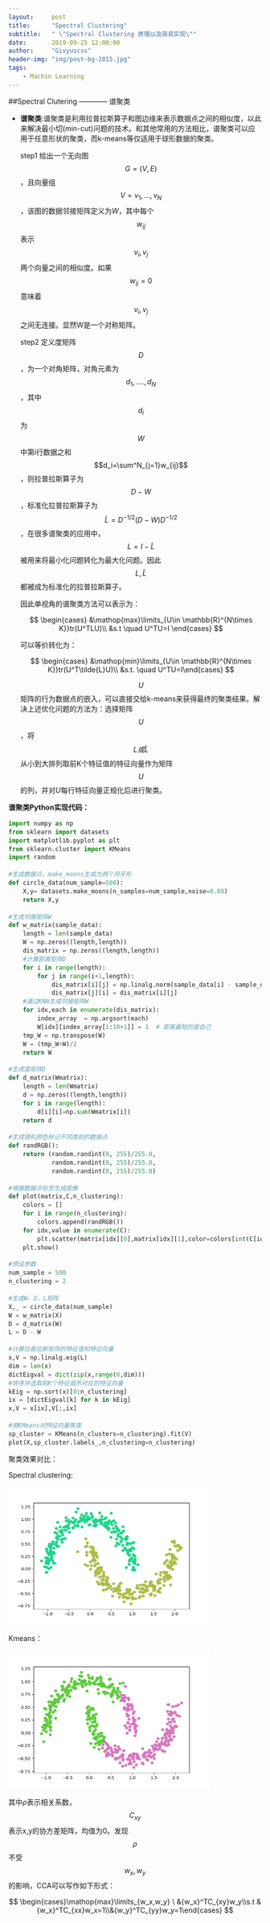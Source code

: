 ```yaml
---
layout:     post
title:      "Spectral Clustering"
subtitle:   " \"Spectral Clustering 原理以及简易实现\""
date:       2019-09-25 12:00:00
author:     "Givyuscss"
header-img: "img/post-bg-2015.jpg"
tags:
    - Machin Learning
---
```



##Spectral Clutering ———— 谱聚类
+ **谱聚类**:谱聚类是利用拉普拉斯算子和图边缘来表示数据点之间的相似度，以此来解决最小切(min-cut)问题的技术。和其他常用的方法相比，谱聚类可以应用于任意形状的聚类，而k-means等仅适用于球形数据的聚类。

  step1 给出一个无向图$$G=(V,E)$$，且向量组$$V=v_1,…,v_N$$，该图的数据邻接矩阵定义为$W$，其中每个$$w_{ij}$$表示$$v_i,v_j$$两个向量之间的相似度。如果$$w_{ij}=0$$意味着$$v_i,v_j$$之间无连接。显然W是一个对称矩阵。

  step2 定义度矩阵$$D$$，为一个对角矩阵，对角元素为$$d_1,….,d_N$$，其中$$d_i$$为$$W$$中第i行数据之和$$d_i=\sum^N_{j=1}w_{ij}$$，则拉普拉斯算子为$$D-W$$，标准化拉普拉斯算子为$$\tilde{L}=D^{-1/2}(D-W)D^{-1/2}$$，在很多谱聚类的应用中，$$L=I-\tilde{L}$$被用来将最小化问题转化为最大化问题。因此$$L,\tilde{L}$$都被成为标准化的拉普拉斯算子。

  因此单视角的谱聚类方法可以表示为：

  $$
  \begin{cases} &\mathop{max}\limits_{U\in \mathbb{R}^{N\times K}}tr(U^TLU)\\ &s.t \quad U^TU=I \end{cases}
  $$

  可以等价转化为：

  $$
  \begin{cases} &\mathop{min}\limits_{U\in \mathbb{R}^{N\times K}}tr(U^T\tilde{L}U)\\ &s.t. \quad U^TU=I\end{cases}
  $$

  $$U$$矩阵的行为数据点的嵌入，可以直接交给k-means来获得最终的聚类结果。解决上述优化问题的方法为：选择矩阵$$U$$，将$$L或\tilde{L}$$从小到大排列取前K个特征值的特征向量作为矩阵$$U$$的列，并对$U$每行特征向量正规化后进行聚类。

**谱聚类Python实现代码：**

```python
import numpy as np
from sklearn import datasets
import matplotlib.pyplot as plt
from sklearn.cluster import KMeans
import random

#生成数据点，make_moons生成为两个月牙形
def circle_data(num_sample=500):
    X,y= datasets.make_moons(n_samples=num_sample,noise=0.08)
    return X,y

#生成邻接矩阵W
def w_matrix(sample_data):
    length = len(sample_data)
    W = np.zeros((length,length))
    dis_matrix = np.zeros((length,length))
    #计算距离矩阵D
    for i in range(length):
        for j in range(i+1,length):
            dis_matrix[i][j] = np.linalg.norm(sample_data[i] - sample_data[j])
            dis_matrix[j][i] = dis_matrix[i][j]
    #通过KNN生成邻接矩阵W
    for idx,each in enumerate(dis_matrix):
        index_array  = np.argsort(each)
        W[idx][index_array[1:10+1]] = 1  # 距离最短的是自己
    tmp_W = np.transpose(W)
    W = (tmp_W+W)/2
    return W

#生成度矩阵D
def d_matrix(Wmatrix):
    length = len(Wmatrix)
    d = np.zeros((length,length))
    for i in range(length):
        d[i][i]=np.sum(Wmatrix[i])
    return d

#生成随机颜色标记不同类别的数据点
def randRGB():
    return (random.randint(0, 255)/255.0,
            random.randint(0, 255)/255.0,
            random.randint(0, 255)/255.0)

#根据数据点标签生成图像
def plot(matrix,C,n_clustering):
    colors = []
    for i in range(n_clustering):
        colors.append(randRGB())
    for idx,value in enumerate(C):
        plt.scatter(matrix[idx][0],matrix[idx][1],color=colors[int(C[idx])])
    plt.show()

#预设参数
num_sample = 500
n_clustering = 2

#生成W，D，L矩阵
X,_ = circle_data(num_sample)
W = w_matrix(X)
D = d_matrix(W)
L = D - W

#计算拉普拉斯矩阵的特征值和特征向量
x,V = np.linalg.eig(L)
dim = len(x)
dictEigval = dict(zip(x,range(0,dim)))
#排序并选取前K个特征值所对应的特征向量
kEig = np.sort(x)[0:n_clustering]
ix = [dictEigval[k] for k in kEig]
x,V = x[ix],V[:,ix]

#用KMeans对特征向量聚类
sp_cluster = KMeans(n_clusters=n_clustering).fit(V)
plot(X,sp_cluster.labels_,n_clustering=n_clustering)
```

聚类效果对比：

Spectral clustering:

<img src="/img/in-post/clustering/result_sp.png" width="400px" height="275px"/>

Kmeans：

<img src="/img/in-post/clustering/result_km.png" width="400px" height="275px"/>


  

  其中$\rho$表示相关系数，$$C_{xy}$$表示x,y的协方差矩阵，均值为0。发现$$\rho$$不受$$w_x,w_y$$的影响，CCA可以写作如下形式：

  $$
  \begin{cases}\mathop{max}\limits_{w_x,w_y}  \ &{w_x}^TC_{xy}w_y\\s.t &{w_x}^TC_{xx}w_x=1\\&{w_y}^TC_{yy}w_y=1\end{cases}
  $$